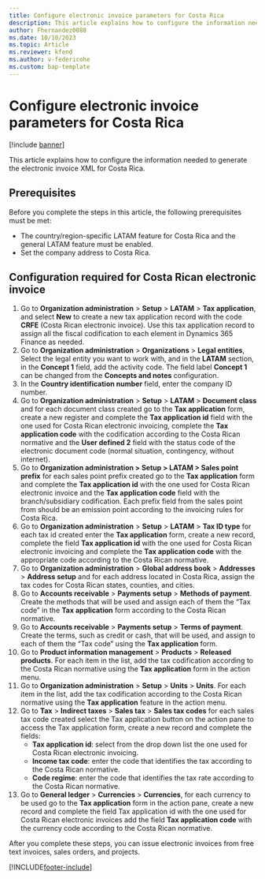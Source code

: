 ```yaml
---
title: Configure electronic invoice parameters for Costa Rica
description: This article explains how to configure the information needed to generate the electronic invoice XML for Costa Rica. 
author: Fhernandez0088
ms.date: 10/10/2023
ms.topic: Article
ms.reviewer: kfend
ms.author: v-federicohe
ms.custom: bap-template
---
```


# Configure electronic invoice parameters for Costa Rica

[!include [banner](../../includes/banner.md)]

This article explains how to configure the information needed to generate the electronic invoice XML for Costa Rica. 

## Prerequisites
Before you complete the steps in this article, the following prerequisites must be met:

- The country/region-specific LATAM feature for Costa Rica and the general LATAM feature must be enabled.
- Set the company address to Costa Rica.
  
## Configuration required for Costa Rican electronic invoice
1. Go to **Organization administration** > **Setup** > **LATAM** > **Tax application**, and select **New** to create a new tax application record with the code **CRFE** (Costa Rican electronic invoice).
Use this tax application record to assign all the fiscal codification to each element in Dynamics 365 Finance as needed.
2. Go to **Organization administration** > **Organizations** > **Legal entities**, Select the legal entity you want to work with, and in the **LATAM** section, in the **Concept 1** field, add the activity code. The field label **Concept 1** can be changed from the **Concepts and notes** configuration.
3. In the **Country identification number** field, enter the company ID number.
4. Go to **Organization administration** > **Setup** > **LATAM** > **Document class** and for each document class created go to the **Tax application** form, create a new register and complete the **Tax application id** field with the one used for Costa Rican electronic invoicing, complete the **Tax application code** with the codification according to the Costa Rican normative and the **User defined 2** field with the status code of the electronic document code (normal situation, contingency, without internet).
5. Go to **Organization administration > Setup > LATAM > Sales point prefix** for each sales point prefix created go to the **Tax application** form and complete the **Tax application id** with the one used for Costa Rican electronic invoice and the **Tax application code** field with the branch/subsidiary codification. Each prefix field from the sales point from should be an emission point according to the invoicing rules for Costa Rica.
6. Go to **Organization administration** > **Setup** > **LATAM** > **Tax ID type** for each tax id created enter the **Tax application** form, create a new record, complete the field **Tax application id** with the one used for Costa Rican electronic invoicing and complete the **Tax application code** with the appropriate code according to the Costa Rican normative.
7. Go to **Organization administration** > **Global address book** > **Addresses** > **Address setup** and for each address located in Costa Rica, assign the tax codes for Costa Rican states, counties, and cities.
8. Go to **Accounts receivable** > **Payments setup** > **Methods of payment**. Create the methods that will be used and assign each of them the “Tax code” in the **Tax application** form according to the Costa Rican normative.
9. Go to **Accounts receivable** > **Payments setup** > **Terms of payment**. Create the terms, such as credit or cash, that will be used, and assign to each of them the “Tax code” using the **Tax application** form.
10. Go to **Product information management** > **Products** > **Released products**. For each item in the list, add the tax codification according to the Costa Rican normative using the **Tax application** form in the action menu.
11. Go to **Organization administration** > **Setup** > **Units** > **Units**. For each item in the list, add the tax codification according to the Costa Rican normative using the **Tax application** feature in the action menu.
12. Go to **Tax** > **Indirect taxes** > **Sales tax** > **Sales tax codes** for each sales tax code created select the Tax application button on the action pane to access the Tax application form, create a new record and complete the fields:
    * **Tax application id**: select from the drop down list the one used for Costa Rican electronic invoicing.
    * **Income tax code**: enter the code that identifies the tax according to the Costa Rican normative.
    * **Code regime**: enter the code that identifies the tax rate according to the Costa Rican normative.
13. Go to **General ledger** > **Currencies** > **Currencies**, for each currency to be used go to the **Tax application** form in the action pane, create a new record and complete the field Tax application id with the one used for Costa Rican electronic invoices add the field **Tax application code** with the currency code according to the Costa Rican normative.

After you complete these steps, you can issue electronic invoices from free text invoices, sales orders, and projects.


[!INCLUDE[footer-include](../../../includes/footer-banner.md)]
